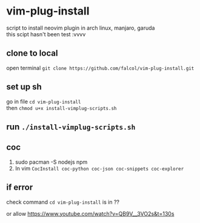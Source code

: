 # vim-plug-install
script to install neovim plugin in arch linux, manjaro, garuda    
this scipt hasn't been test :vvvv

## clone to local
open terminal `git clone https://github.com/falcol/vim-plug-install.git`     
## set up sh
go in file `cd vim-plug-install`   
then `chmod u+x install-vimplug-scripts.sh`
## run   `./install-vimplug-scripts.sh`
## coc   
1. sudo pacman -S nodejs npm
2. In vim `CocInstall coc-python coc-json coc-snippets coc-explorer`
## if error  
check command `cd vim-plug-install` is in ??     

or allow https://www.youtube.com/watch?v=QB9V__3VO2s&t=130s
